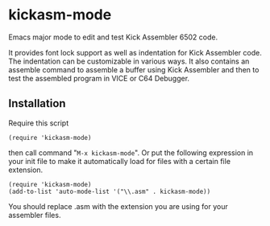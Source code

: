 # kickasm-mode
Emacs major mode to edit and test Kick Assembler 6502 code.

It provides font lock support as well as indentation for Kick Assembler code. 
The indentation can be customizable in various ways. It also contains an 
assemble command to assemble a buffer using Kick Assembler and then to test 
the assembled program in VICE or C64 Debugger.

## Installation
Require this script 

    (require 'kickasm-mode)

then call command "`M-x kickasm-mode`". Or put the following expression in your 
init file to make it automatically load for files with a certain file extension.

    (require 'kickasm-mode)
    (add-to-list 'auto-mode-list '("\\.asm" . kickasm-mode))

You should replace .asm with the extension you are using for your assembler 
files.

